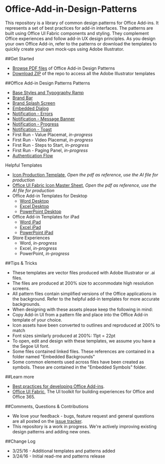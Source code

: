 # Office-Add-in-Design-Patterns
This repository is a library of common design patterns for Office Add-ins. It represents a set of best practices for add-in interfaces. The patterns are built using Office UI Fabric components and styling. They complement Office experiences and follow add-in UX design principles. As you design your own Office Add-in, refer to the patterns or download the templates to quickly create your own mock-ups using Adobe Illustrator.

##Get Started
- [Browse PDF files](https://github.com/OfficeDev/Office-Add-in-Design-Patterns/tree/master/Patterns) of Office Add-in Design Patterns
- [Download ZIP](https://github.com/OfficeDev/Office-Add-in-Design-Patterns/archive/master.zip) of the repo to access all the Adobe Illustrator templates

##Office Add-in Design Patterns
Patterns
- [Base Styles and Typography Ramp](https://github.com/OfficeDev/Office-Add-in-Design-Patterns/blob/master/Patterns/Base_styles_typeramp.pdf)
- [Brand Bar](https://github.com/OfficeDev/Office-Add-in-Design-Patterns/blob/master/Patterns/Brand_bar.pdf)
- [Brand Splash Screen](https://github.com/OfficeDev/Office-Add-in-Design-Patterns/blob/master/Patterns/Brand_splashscreen.pdf)
- [Embedded Dialog](https://github.com/OfficeDev/Office-Add-in-Design-Patterns/blob/master/Patterns/Embedded_dialog.pdf)
- [Notification - Errors](https://github.com/OfficeDev/Office-Add-in-Design-Patterns/blob/master/Patterns/Notification_error.pdf)
- [Notification - Message Banner](https://github.com/OfficeDev/Office-Add-in-Design-Patterns/blob/master/Patterns/Notification_messagebanner.pdf)
- [Notification - Progress](https://github.com/OfficeDev/Office-Add-in-Design-Patterns/blob/master/Patterns/Notification_progress.pdf)
- [Notification - Toast](https://github.com/OfficeDev/Office-Add-in-Design-Patterns/blob/master/Patterns/Notification_toast.pdf)
- First Run - Value Placemat, *in-progress*
- First Run - Video Placemat, *in-progress*
- First Run - Steps to Start, *in-progress*
- First Run - Paging Panel, *in-progress*
- [Authentication Flow](https://github.com/OfficeDev/Office-Add-in-Design-Patterns/blob/master/Patterns/Authentication_flow.pdf)

Helpful Templates
* [Icon Production Template](https://github.com/OfficeDev/Office-Add-in-Design-Patterns/blob/master/Helpful%20Templates/Icon_production.pdf), *Open the pdf as reference, use the AI file for production*
* [Office UI Fabric Icon Master Sheet](https://github.com/OfficeDev/Office-Add-in-Design-Patterns/blob/master/Helpful%20Templates/OfficeUIFabric_icon_mastersheet.pdf), *Open the pdf as reference, use the AI file for production*
* Office Add-in Templates for Desktop
  * [Word Desktop](https://github.com/OfficeDev/Office-Add-in-Design-Patterns/blob/master/Helpful%20Templates/AddIn_Template%20_Word_Desktop_reference.pdf)
  * [Excel Desktop](https://github.com/OfficeDev/Office-Add-in-Design-Patterns/blob/master/Helpful%20Templates/AddIn_Template_Excel_Desktop_reference.pdf)
  * [PowerPoint Desktop](https://github.com/OfficeDev/Office-Add-in-Design-Patterns/blob/master/Helpful%20Templates/AddInTemplate_PowerPoint_Desktop_reference.pdf)
* Office Add-in Templates for iPad
  * [Word iPad](https://github.com/OfficeDev/Office-Add-in-Design-Patterns/blob/master/Helpful%20Templates/AddIn_Template_Word_iPad_reference.pdf)
  * [Excel iPad](https://github.com/OfficeDev/Office-Add-in-Design-Patterns/blob/master/Helpful%20Templates/AddIn_Template_Excel_iPad_reference.pdf)
  * [PowerPoint iPad](https://github.com/OfficeDev/Office-Add-in-Design-Patterns/blob/master/Helpful%20Templates/AddIn_Template_PowerPoint_iPad_reference.pdf)
* Store Experiences
  * Word, *in-progress*
  * Excel, *in-progress*
  * PowerPoint, *in-progress*

##Tips & Tricks
* These templates are vector files produced with Adobe Illustrator or .ai files.
* The files are produced at 200% size to accommodate high resolution screens.
* All pattern files contain simplified versions of the Office applications in the background. Refer to the helpful add-in templates for more accurate backgrounds.
* When designing with these assets please keep the following in mind:
 * Copy Add-in UI from a pattern file and place into the Office Add-in template of your choice.
 * Icon assets have been converted to outlines and reproduced at 200% to match
 * Font sizes similarly produced at 200%: 11pt = 22pt
 * To open, edit and design with these templates, we assume you have a the Segoe UI font.
 * Some files contained linked files. These references are contained in a folder named "Embedded Backgrounds"
 * Some common elements used across files have been created as symbols. These are contained in the "Embedded Symbols" folder.

##Learn more
* [Best practices for developing Office Add-ins](https://msdn.microsoft.com/EN-US/library/office/mt590883.aspx).
* [Office UI Fabric](http://dev.office.com/fabric/), The UI toolkit for building experiences for Office and Office 365.

##Comments, Questions & Contributions
* We love your feedback - bugs, feature request and general questions are all posted on the [issue tracker](https://github.com/OfficeDev/Office-Add-in-Design-Patterns/issues).
* This repository is a work in progress. We're actively improving existing design patterns and adding new ones.

##Change Log
* 3/25/16 - Additional templates and patterns added
* 3/24/16 - Initial read-me and patterns release



